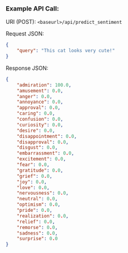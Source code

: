 ### Example API Call:  

URI (POST): `<baseurl>/api/predict_sentiment`  

Request JSON:
```json
{
	"query": "This cat looks very cute!"
}
```

Response JSON:
```json
{
	"admiration": 100.0,
	"amusement": 0.0,
	"anger": 0.0,
	"annoyance": 0.0,
	"approval": 0.0,
	"caring": 0.0,
	"confusion": 0.0,
	"curiosity": 0.0,
	"desire": 0.0,
	"disappointment": 0.0,
	"disapproval": 0.0,
	"disgust": 0.0,
	"embarrassment": 0.0,
	"excitement": 0.0,
	"fear": 0.0,
	"gratitude": 0.0,
	"grief": 0.0,
	"joy": 0.0,
	"love": 0.0,
	"nervousness": 0.0,
	"neutral": 0.0,
	"optimism": 0.0,
	"pride": 0.0,
	"realization": 0.0,
	"relief": 0.0,
	"remorse": 0.0,
	"sadness": 0.0,
	"surprise": 0.0
}
```
